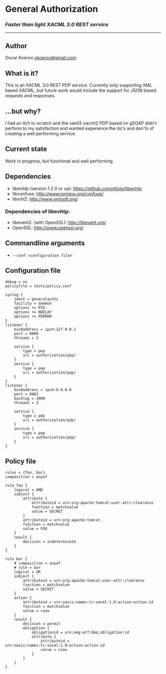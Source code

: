 # __General Authorization__

### _Faster than light XACML 3.0 REST service_
*****

## Author
Oscar Koeroo <okoeroo@gmail.com>

## What is it?
This is an XACML 3.0 REST PDP service. Currently only supporting XML based
XACML, but future work would include the support for JSON based requests and
responses.

## ...but why?
I had an itch to scratch and the saml2-xacml2 PDP based on gSOAP didn't perform
to my satisfaction and wanted experience the do's and don'ts of creating a well
performing service.

## Current state
Work in progress, but functional and well performing

## Dependencies
* libevhtp (version 1.2.0 or up): https://github.com/ellzey/libevhtp
* libconfuse: http://www.nongnu.org/confuse/
* libxml2: http://www.xmlsoft.org/

### Dependencies of libevhtp:
* libevent2: (with OpenSSL): http://libevent.org/
* OpenSSL: http://www.openssl.org/

## Commandline arguments
* `--conf <configuration file>`

## Configuration file
    debug = no
    policyfile = tests/policy.conf

    syslog {
        ident = generalauthz
        facility = daemon
        options += PID
        options += NDELAY
        options += PERROR
    }
    listener {
        bindaddress = ipv4:127.0.0.1
        port = 8080
        threads = 2

        service {
            type = pep
            uri = authorization/pep/
        }
        service {
            type = pap
            uri = authorization/pap/
        }
    }
    listener {
        bindaddress = ipv4:0.0.0.0
        port = 8081
        backlog = 2000
        threads = 3

        service {
            type = pdp
            uri = authorization/pdp/
        }
        service {
            type = pep
            uri = authorization/pep/
        }
    }

## Policy file
    rules = {foo, bar}
    composition = anyof

    rule foo {
        logical = AND
        subject {
            attribute {
                attributeid = urn:org:apache:tomcat:user-attr:clearance
                function = matchvalue 
                value = SECRET
            }
            attributeid = urn:org:apache:tomcat
            function = matchvalue 
            value = FOO
        }
        result {
            decision = indeterminate
        }
    }

    rule bar {
        # composition = anyof
        # rule = bar
        logical = OR
        subject {
            attributeid = urn:org:apache:tomcat:user-attr:clearance
            function = matchvalue 
            value = SECRET
        }
        action {
            attributeid = urn:oasis:names:tc:xacml:1.0:action:action-id
            function = matchvalue
            value = view
        }
        result {
            decision = permit
            obligation {
                obligationid = urn:omg:wtf:bbq:obligation:id
                attribute {
                    attributeid = urn:oasis:names:tc:xacml:1.0:action:action-id
                    value = view
                }
            }
        }
    }
